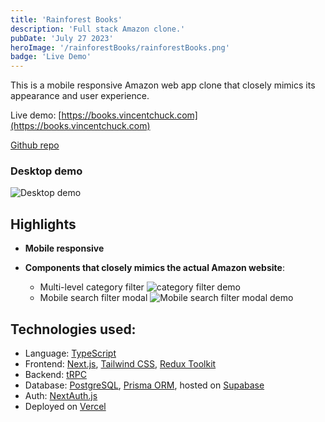 ```yaml
---
title: 'Rainforest Books'
description: 'Full stack Amazon clone.'
pubDate: 'July 27 2023'
heroImage: '/rainforestBooks/rainforestBooks.png'
badge: 'Live Demo'
---
```


This is a mobile responsive Amazon web app clone that closely mimics its appearance and user experience.

Live demo: [https://books.vincentchuck.com](https://books.vincentchuck.com)

[Github repo](https://github.com/VincentChuck/amazon-clone)

### Desktop demo

![Desktop demo](/rainforestBooks/desktopDemo.gif)

## Highlights

- **Mobile responsive**

- **Components that closely mimics the actual Amazon website**:
  - Multi-level category filter ![category filter demo](/rainforestBooks/categoryFilterDemo.gif)
  - Mobile search filter modal ![Mobile search filter modal demo](/rainforestBooks/mobileModalDemo.gif)

## Technologies used:

- Language: [TypeScript](https://www.typescriptlang.org/)
- Frontend: [Next.js](https://nextjs.org/), [Tailwind CSS](https://tailwindcss.com/), [Redux Toolkit](https://redux-toolkit.js.org)
- Backend: [tRPC](https://trpc.io/)
- Database: [PostgreSQL](PostgreSQL), [Prisma ORM](https://www.prisma.io/), hosted on [Supabase](https://supabase.com/)
- Auth: [NextAuth.js](https://next-auth.js.org/)
- Deployed on [Vercel](https://vercel.com/)
